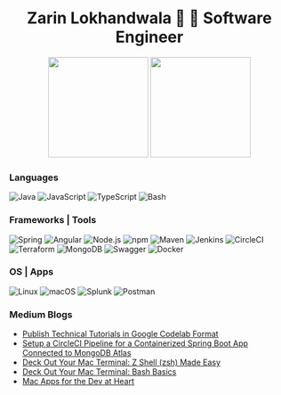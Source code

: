 <h1 align="center">
  Zarin Lokhandwala 🐳 🐠 Software Engineer
</h1>

<p align="center">
  <img height="180em" src="https://github-readme-stats.vercel.app/api?username=zarinlo&show_icons=true&theme=radical" />
  <img height="180em" src="https://github-readme-stats.vercel.app/api/top-langs/?username=zarinlo&layout=compact&hide=html,css&langs_count=10&theme=radical"/>
</p>


### Languages

![Java](https://img.shields.io/badge/-Java-000?&logo=Java&logoColor=007396)
![JavaScript](https://img.shields.io/badge/-JavaScript-000?&logo=JavaScript)
![TypeScript](https://img.shields.io/badge/-TypeScript-000?&logo=TypeScript)
![Bash](https://img.shields.io/badge/-Bash-000?&logo=gnu-bash&logoColor=white)

### Frameworks | Tools

![Spring](https://img.shields.io/badge/-Spring-000?&logo=Spring)
![Angular](https://img.shields.io/badge/-Angular-000?&logo=Angular&logoColor=de0031)
![Node.js](https://img.shields.io/badge/-Node.js-000?&logo=node.js)
![npm](https://img.shields.io/badge/npm-000?logo=npm&logoColor=CB3837)
![Maven](https://img.shields.io/badge/-Maven-000?&logo=apache-maven&logoColor=E46625)
![Jenkins](https://img.shields.io/badge/-Jenkins-000?&logo=Jenkins&logoColor=white)
![CircleCI](https://img.shields.io/badge/-CircleCI-000?&logo=circleci&logoColor=white)
![Terraform](https://img.shields.io/badge/-Terraform-000?&logo=terraform&logoColor=854eba)
![MongoDB](https://img.shields.io/badge/-MongoDB-000?&logo=MongoDB&logoColor=11AA52)
![Swagger](https://img.shields.io/badge/Swagger-000?logo=Swagger&logoColor=85EA2B)
![Docker](https://img.shields.io/badge/-Docker-000?&logo=Docker)

### OS | Apps
![Linux](https://img.shields.io/badge/-Linux-000?&logo=Linux)
![macOS](https://img.shields.io/badge/-macOS-000?&logo=apple)
![Splunk](https://img.shields.io/badge/-Splunk-000?&logo=Splunk&logoColor=66A637)
![Postman](https://img.shields.io/badge/Postman-000?logo=Postman&logoColor=FF6C37)

### Medium Blogs
<!-- BLOG-POST-LIST:START -->
- [Publish Technical Tutorials in Google Codelab Format](https://medium.com/@zarinlo/publish-technical-tutorials-in-google-codelab-format-b07ef76972cd?source=rss-af2b5f761682------2)
- [Setup a CircleCI Pipeline for a Containerized Spring Boot App Connected to MongoDB Atlas](https://faun.pub/setup-a-circleci-pipeline-for-a-containerized-spring-boot-app-93045fa060de?source=rss-af2b5f761682------2)
- [Deck Out Your Mac Terminal: Z Shell (zsh) Made Easy](https://medium.com/@zarinlo/deck-out-your-mac-terminal-z-shell-zsh-made-easy-232f5da30ce6?source=rss-af2b5f761682------2)
- [Deck Out Your Mac Terminal: Bash Basics](https://medium.com/@zarinlo/deck-out-your-mac-terminal-part-i-c8aeab99f561?source=rss-af2b5f761682------2)
- [Mac Apps for the Dev at Heart](https://medium.com/@zarinlo/mac-apps-for-the-dev-at-heart-f6153d5406b8?source=rss-af2b5f761682------2)
<!-- BLOG-POST-LIST:END -->
